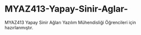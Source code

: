 # MYAZ413-Yapay-Sinir-Aglar-
MYAZ413 Yapay Sinir Ağları
Yazılım Mühendisliği Öğrencileri için hazırlanmıştır.
